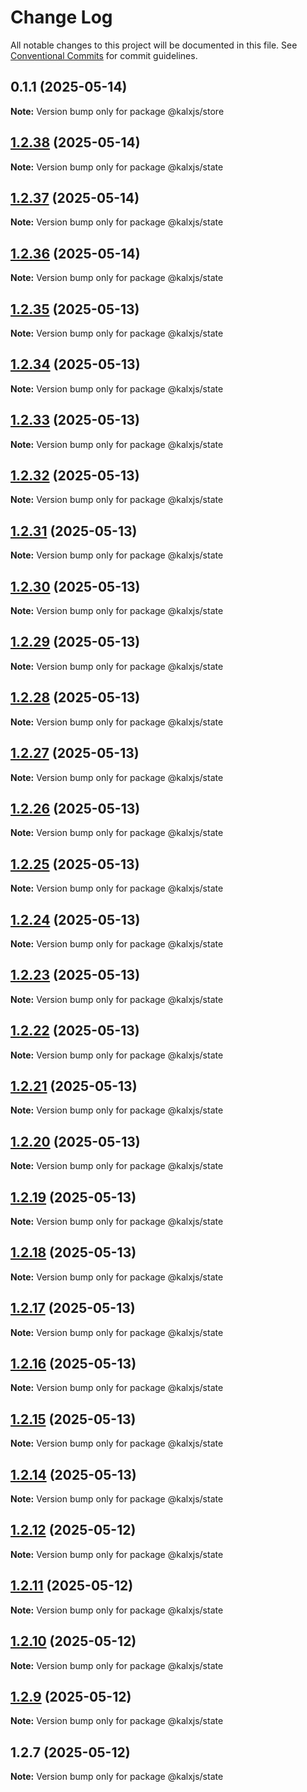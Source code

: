 # Change Log

All notable changes to this project will be documented in this file.
See [Conventional Commits](https://conventionalcommits.org) for commit guidelines.

## 0.1.1 (2025-05-14)

**Note:** Version bump only for package @kalxjs/store





## [1.2.38](https://github.com/Odeneho-Calculus/kalxjs/compare/@kalxjs/state@1.2.37...@kalxjs/state@1.2.38) (2025-05-14)

**Note:** Version bump only for package @kalxjs/state

## [1.2.37](https://github.com/Odeneho-Calculus/kalxjs/compare/@kalxjs/state@1.2.36...@kalxjs/state@1.2.37) (2025-05-14)

**Note:** Version bump only for package @kalxjs/state

## [1.2.36](https://github.com/Odeneho-Calculus/kalxjs/compare/@kalxjs/state@1.2.35...@kalxjs/state@1.2.36) (2025-05-14)

**Note:** Version bump only for package @kalxjs/state

## [1.2.35](https://github.com/Odeneho-Calculus/kalxjs/compare/@kalxjs/state@1.2.34...@kalxjs/state@1.2.35) (2025-05-13)

**Note:** Version bump only for package @kalxjs/state

## [1.2.34](https://github.com/Odeneho-Calculus/kalxjs/compare/@kalxjs/state@1.2.33...@kalxjs/state@1.2.34) (2025-05-13)

**Note:** Version bump only for package @kalxjs/state

## [1.2.33](https://github.com/Odeneho-Calculus/kalxjs/compare/@kalxjs/state@1.2.32...@kalxjs/state@1.2.33) (2025-05-13)

**Note:** Version bump only for package @kalxjs/state

## [1.2.32](https://github.com/Odeneho-Calculus/kalxjs/compare/@kalxjs/state@1.2.31...@kalxjs/state@1.2.32) (2025-05-13)

**Note:** Version bump only for package @kalxjs/state

## [1.2.31](https://github.com/Odeneho-Calculus/kalxjs/compare/@kalxjs/state@1.2.30...@kalxjs/state@1.2.31) (2025-05-13)

**Note:** Version bump only for package @kalxjs/state

## [1.2.30](https://github.com/Odeneho-Calculus/kalxjs/compare/@kalxjs/state@1.2.29...@kalxjs/state@1.2.30) (2025-05-13)

**Note:** Version bump only for package @kalxjs/state

## [1.2.29](https://github.com/Odeneho-Calculus/kalxjs/compare/@kalxjs/state@1.2.28...@kalxjs/state@1.2.29) (2025-05-13)

**Note:** Version bump only for package @kalxjs/state

## [1.2.28](https://github.com/Odeneho-Calculus/kalxjs/compare/@kalxjs/state@1.2.27...@kalxjs/state@1.2.28) (2025-05-13)

**Note:** Version bump only for package @kalxjs/state

## [1.2.27](https://github.com/Odeneho-Calculus/kalxjs/compare/@kalxjs/state@1.2.26...@kalxjs/state@1.2.27) (2025-05-13)

**Note:** Version bump only for package @kalxjs/state

## [1.2.26](https://github.com/Odeneho-Calculus/kalxjs/compare/@kalxjs/state@1.2.25...@kalxjs/state@1.2.26) (2025-05-13)

**Note:** Version bump only for package @kalxjs/state

## [1.2.25](https://github.com/Odeneho-Calculus/kalxjs/compare/@kalxjs/state@1.2.24...@kalxjs/state@1.2.25) (2025-05-13)

**Note:** Version bump only for package @kalxjs/state

## [1.2.24](https://github.com/Odeneho-Calculus/kalxjs/compare/@kalxjs/state@1.2.23...@kalxjs/state@1.2.24) (2025-05-13)

**Note:** Version bump only for package @kalxjs/state

## [1.2.23](https://github.com/Odeneho-Calculus/kalxjs/compare/@kalxjs/state@1.2.22...@kalxjs/state@1.2.23) (2025-05-13)

**Note:** Version bump only for package @kalxjs/state

## [1.2.22](https://github.com/Odeneho-Calculus/kalxjs/compare/@kalxjs/state@1.2.21...@kalxjs/state@1.2.22) (2025-05-13)

**Note:** Version bump only for package @kalxjs/state

## [1.2.21](https://github.com/Odeneho-Calculus/kalxjs/compare/@kalxjs/state@1.2.20...@kalxjs/state@1.2.21) (2025-05-13)

**Note:** Version bump only for package @kalxjs/state

## [1.2.20](https://github.com/Odeneho-Calculus/kalxjs/compare/@kalxjs/state@1.2.19...@kalxjs/state@1.2.20) (2025-05-13)

**Note:** Version bump only for package @kalxjs/state

## [1.2.19](https://github.com/Odeneho-Calculus/kalxjs/compare/@kalxjs/state@1.2.18...@kalxjs/state@1.2.19) (2025-05-13)

**Note:** Version bump only for package @kalxjs/state

## [1.2.18](https://github.com/Odeneho-Calculus/kalxjs/compare/@kalxjs/state@1.2.17...@kalxjs/state@1.2.18) (2025-05-13)

**Note:** Version bump only for package @kalxjs/state

## [1.2.17](https://github.com/Odeneho-Calculus/kalxjs/compare/@kalxjs/state@1.2.16...@kalxjs/state@1.2.17) (2025-05-13)

**Note:** Version bump only for package @kalxjs/state

## [1.2.16](https://github.com/Odeneho-Calculus/kalxjs/compare/@kalxjs/state@1.2.15...@kalxjs/state@1.2.16) (2025-05-13)

**Note:** Version bump only for package @kalxjs/state

## [1.2.15](https://github.com/Odeneho-Calculus/kalxjs/compare/@kalxjs/state@1.2.14...@kalxjs/state@1.2.15) (2025-05-13)

**Note:** Version bump only for package @kalxjs/state

## [1.2.14](https://github.com/Odeneho-Calculus/kalxjs/compare/@kalxjs/state@1.2.12...@kalxjs/state@1.2.14) (2025-05-13)

**Note:** Version bump only for package @kalxjs/state

## [1.2.12](https://github.com/Odeneho-Calculus/kalxjs/compare/@kalxjs/state@1.2.11...@kalxjs/state@1.2.12) (2025-05-12)

**Note:** Version bump only for package @kalxjs/state

## [1.2.11](https://github.com/Odeneho-Calculus/kalxjs/compare/@kalxjs/state@1.2.10...@kalxjs/state@1.2.11) (2025-05-12)

**Note:** Version bump only for package @kalxjs/state

## [1.2.10](https://github.com/Odeneho-Calculus/kalxjs/compare/@kalxjs/state@1.2.9...@kalxjs/state@1.2.10) (2025-05-12)

**Note:** Version bump only for package @kalxjs/state

## [1.2.9](https://github.com/Odeneho-Calculus/kalxjs/compare/@kalxjs/state@1.2.7...@kalxjs/state@1.2.9) (2025-05-12)

**Note:** Version bump only for package @kalxjs/state

## 1.2.7 (2025-05-12)

**Note:** Version bump only for package @kalxjs/state
